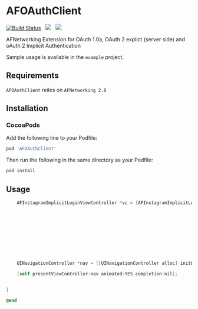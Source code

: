 AFOAuthClient
=============

[![Build Status](https://travis-ci.org/aporat/AFOAuthClient.svg?branch=master)](https://travis-ci.org/aporat/AFOAuthClient) &nbsp;
![](http://cocoapod-badges.herokuapp.com/v/AFOAuthClient/badge.png) &nbsp; ![](http://cocoapod-badges.herokuapp.com/p/AFOAuthClient/badge.png)

AFNetworking Extension for OAuth 1.0a, OAuth 2 explict (server side) and oAuth 2 Implicit Authentication

Sample usage is available in the `example` project.

## Requirements

`AFOAuthClient` reiles on `AFNetworking 2.0`

## Installation

### CocoaPods

Add the following line to your Podfile:

```ruby
pod 'AFOAuthClient'
```

Then run the following in the same directory as your Podfile:
```ruby
pod install
```


## Usage


```objective-c
    AFInstagramImplicitLoginViewController *vc = [AFInstagramImplicitLoginViewController controllerWithAuthUri:@"https://instagram.com/oauth/authorize"
                                                                                                   redirectURI:@"redirect"
                                                                                                      clientId:@""
                                                                                                         scope:@"basic"
                                                                                             completionHandler:^(NSDictionary *info, NSError *error) {
                                                                                                 
                                                                                                 
                                                                                                 
                                                                                             }];
    
    
    UINavigationController *nav = [[UINavigationController alloc] initWithRootViewController:vc];
    
    [self presentViewController:nav animated:YES completion:nil];


}

@end
```

